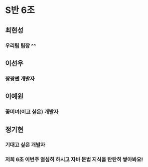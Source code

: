 # S반 6조

## 최현성
### 우리팀 팀장 ^^

## 이선우
### 짱짱쏀 개발자

## 이예원
### 꽃미녀(이고 싶은) 개발자

## 정기현

### 기대고 싶은 개발자

### 저희 6조 이번주 열심히 하시고 자바 문법 지식을 탄탄히 쌓아봐요!

